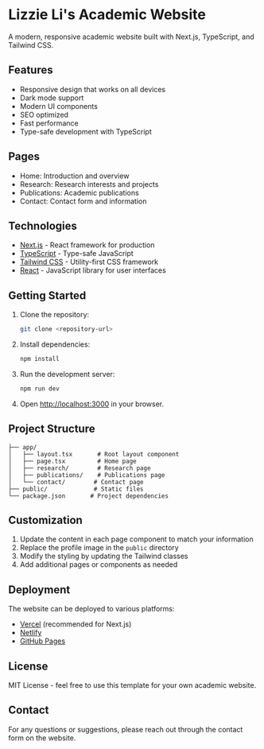 # Lizzie Li's Academic Website

A modern, responsive academic website built with Next.js, TypeScript, and Tailwind CSS.

## Features

- Responsive design that works on all devices
- Dark mode support
- Modern UI components
- SEO optimized
- Fast performance
- Type-safe development with TypeScript

## Pages

- Home: Introduction and overview
- Research: Research interests and projects
- Publications: Academic publications
- Contact: Contact form and information

## Technologies

- [Next.js](https://nextjs.org/) - React framework for production
- [TypeScript](https://www.typescriptlang.org/) - Type-safe JavaScript
- [Tailwind CSS](https://tailwindcss.com/) - Utility-first CSS framework
- [React](https://reactjs.org/) - JavaScript library for user interfaces

## Getting Started

1. Clone the repository:
   ```bash
   git clone <repository-url>
   ```

2. Install dependencies:
   ```bash
   npm install
   ```

3. Run the development server:
   ```bash
   npm run dev
   ```

4. Open [http://localhost:3000](http://localhost:3000) in your browser.

## Project Structure

```
├── app/
│   ├── layout.tsx       # Root layout component
│   ├── page.tsx         # Home page
│   ├── research/        # Research page
│   ├── publications/    # Publications page
│   └── contact/        # Contact page
├── public/             # Static files
└── package.json       # Project dependencies
```

## Customization

1. Update the content in each page component to match your information
2. Replace the profile image in the `public` directory
3. Modify the styling by updating the Tailwind classes
4. Add additional pages or components as needed

## Deployment

The website can be deployed to various platforms:

- [Vercel](https://vercel.com/) (recommended for Next.js)
- [Netlify](https://www.netlify.com/)
- [GitHub Pages](https://pages.github.com/)

## License

MIT License - feel free to use this template for your own academic website.

## Contact

For any questions or suggestions, please reach out through the contact form on the website. 